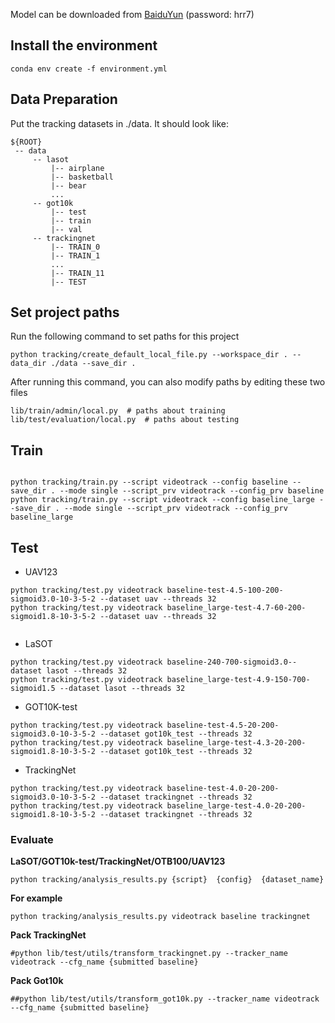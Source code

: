 Model can be downloaded from [BaiduYun](https://pan.baidu.com/s/1GQKaUCggponnYGPELS-QIA) (password: hrr7)
## Install the environment

```
conda env create -f environment.yml
```

## Data Preparation
Put the tracking datasets in ./data. It should look like:
   ```
   ${ROOT}
    -- data
        -- lasot
            |-- airplane
            |-- basketball
            |-- bear
            ...
        -- got10k
            |-- test
            |-- train
            |-- val
        -- trackingnet
            |-- TRAIN_0
            |-- TRAIN_1
            ...
            |-- TRAIN_11
            |-- TEST
   ```
## Set project paths

Run the following command to set paths for this project

```
python tracking/create_default_local_file.py --workspace_dir . --data_dir ./data --save_dir .
```
After running this command, you can also modify paths by editing these two files
```
lib/train/admin/local.py  # paths about training
lib/test/evaluation/local.py  # paths about testing
```

## Train 

```

python tracking/train.py --script videotrack --config baseline --save_dir . --mode single --script_prv videotrack --config_prv baseline  
python tracking/train.py --script videotrack --config baseline_large --save_dir . --mode single --script_prv videotrack --config_prv baseline_large  

```

## Test 


- UAV123
```
python tracking/test.py videotrack baseline-test-4.5-100-200-sigmoid3.0-10-3-5-2 --dataset uav --threads 32
python tracking/test.py videotrack baseline_large-test-4.7-60-200-sigmoid1.8-10-3-5-2 --dataset uav --threads 32


```
- LaSOT
```
python tracking/test.py videotrack baseline-240-700-sigmoid3.0--dataset lasot --threads 32
python tracking/test.py videotrack baseline_large-test-4.9-150-700-sigmoid1.5 --dataset lasot --threads 32
```
- GOT10K-test
```
python tracking/test.py videotrack baseline-test-4.5-20-200-sigmoid3.0-10-3-5-2 --dataset got10k_test --threads 32
python tracking/test.py videotrack baseline_large-test-4.3-20-200-sigmoid1.8-10-3-5-2 --dataset got10k_test --threads 32
```
- TrackingNet 
```
python tracking/test.py videotrack baseline-test-4.0-20-200-sigmoid3.0-10-3-5-2 --dataset trackingnet --threads 32
python tracking/test.py videotrack baseline_large-test-4.0-20-200-sigmoid1.8-10-3-5-2 --dataset trackingnet --threads 32

```


### Evaluate 

**LaSOT/GOT10k-test/TrackingNet/OTB100/UAV123**

```
python tracking/analysis_results.py {script}  {config}  {dataset_name}
```

**For example**

```
python tracking/analysis_results.py videotrack baseline trackingnet
```

**Pack TrackingNet**
```
#python lib/test/utils/transform_trackingnet.py --tracker_name videotrack --cfg_name {submitted baseline}
```

**Pack Got10k**
```
##python lib/test/utils/transform_got10k.py --tracker_name videotrack --cfg_name {submitted baseline}
```

